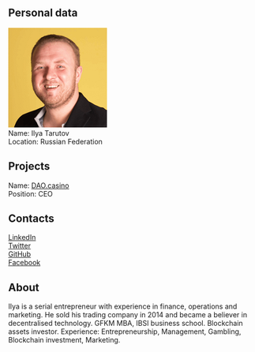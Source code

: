## Personal data
![ilya tarutov photo](photo/ilya_tarutov.png)  
Name:   Ilya Tarutov  
Location: Russian Federation  
## Projects 
Name: [DAO.casino](../projects/dao_casino.md)  
Position: CEO   
## Contacts
[LinkedIn](https://www.linkedin.com/in/ilya-tarutov-612639101/)  
[Twitter](https://twitter.com/itarutov39)  
[GitHub](https://github.com/IlyaTarutov)  
[Facebook](https://www.facebook.com/profile.php?id=100011789993008)
## About
Ilya is a serial entrepreneur with experience in finance, operations and marketing. He sold his trading company in 2014 and became a believer in decentralised technology. GFKM MBA, IBSI business school. Blockchain assets investor.
Experience: Entrepreneurship, Management, Gambling, Blockchain investment, Marketing.
